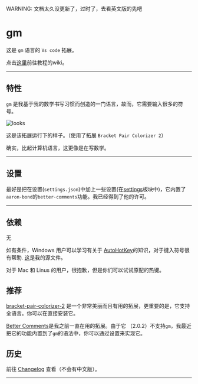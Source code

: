 WARNING: 文档太久没更新了，过时了，去看英文版的先吧

# gm

这是 `gm` 语言的 `Vs code` 拓展。

点击[这里](https://github.com/GiacomoZheng/gm/wiki)前往教程的wiki。

---

## 特性

`gm` 是我基于我的数学书写习惯而创造的一门语言，故而，它需要输入很多的符号。

![looks](../images/overall.jpg)

这是该拓展运行下的样子。（使用了拓展 `Bracket Pair Colorizer 2`）

确实，比起计算机语言，这更像是在写数学。

---

## 设置

最好是把在设置(`settings.json`)中加上一些设置(在[settings](../settings/README)板块中)，它内置了`aaron-bond`的`better-comments`功能。我已经得到了他的许可。

---

## 依赖

无

如有条件，Windows 用户可以学习有关于 [AutoHotKey](https://autohotkey.com/)的知识，对于键入符号很有帮助. [这](https://github.com/GiacomoZheng/vscode-gm/tree/master/plugins/AutoHotKey)是我的源文件。

对于 Mac 和 Linus 的用户，很抱歉，但是你们可以试试原配的热键。

<!-- ## Known Issues

Calling out known issues can help limit users opening duplicate issues against your extension. -->

## 推荐

[bracket-pair-colorizer-2](https://marketplace.visualstudio.com/items?itemName=CoenraadS.bracket-pair-colorizer-2) 是一个非常美丽而且有用的拓展，更重要的是，它支持全语言。你可以在直接安装它。

[Better Comments](https://marketplace.visualstudio.com/items?itemName=aaron-bond.better-comments)是我之前一直在用的拓展。由于它 （2.0.2）不支持`gm`，我最近把它的功能内置到了`gm`的语法中，你可以通过设置来实现它。

## 历史

前往 [Changelog](../CHANGELOG) 查看（不会有中文版）。

-----------------------------------------------------------------------------------------------------------



